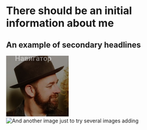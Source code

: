  # There should be an initial information about me
## An example of secondary headlines
![Here is an image from my github Assets file](https://github.com/aviator67x/Andrii_Kasilov_iOS_Developer/blob/master/dude.png)
![And another image just to try several images adding](https://github.com/aviator67x/Andrii_Kasilov_iOS_Developer/blob/master/woman-230061_1920.jpg)
